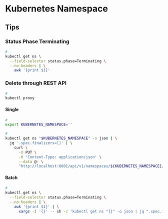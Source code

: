 # Kubernetes Namespace

## Tips

### Status Phase Terminating

```sh
#
kubectl get ns \
  --field-selector status.phase=Terminating \
  --no-headers | \
    awk '{print $1}'
```

### Delete through REST API

```sh
#
kubectl proxy
```

#### Single

```sh
#
export KUBERNETES_NAMESPACE=''

#
kubectl get ns "$KUBERNETES_NAMESPACE" -o json | \
  jq '.spec.finalizers=[]' | \
    curl \
      -X PUT \
      -H 'Content-Type: application/json' \
      --data @- \
      "http://localhost:8001/api/v1/namespaces/${KUBERNETES_NAMESPACE}/finalize"
```

#### Batch

```sh
#
kubectl get ns \
  --field-selector status.phase=Terminating \
  --no-headers | \
    awk '{print $1}' | \
      xargs -I '{}' -- sh -c 'kubectl get ns "{}" -o json | jq ".spec.finalizers=[]" | curl -X PUT -H "Content-Type: application/json" --data @- "http://localhost:8001/api/v1/namespaces/{}/finalize"'
```
